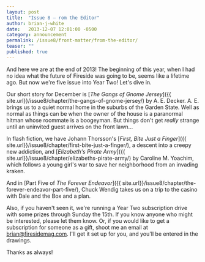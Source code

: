 ```yaml
---
layout: post
title:  "Issue 8 — rom the Editor"
author: brian-j-white
date:   2013-12-07 12:01:00 -0500
category: announcement
permalink: /issue8/front-matter/from-the-editor/
teaser: ""
published: true
---
```


And here we are at the end of 2013! The beginning of this year, when I had no idea what the future of Fireside was going to be, seems like a lifetime ago. But now we're five issue into Year Two! Let's dive in.

Our short story for December is [_The Gangs of Gnome Jersey_]({{ site.url}}/issue8/chapter/the-gangs-of-gnome-jersey/) by A. E. Decker. A. E. brings us to a quiet normal home in the suburbs of the Garden State. Well as normal as things can be when the owner of the house is a paranormal hitman whose roommate is a boogeyman. But things don't get _really_ strange until an uninvited guest arrives on the front lawn…

In flash fiction, we have Johann Thorsson's [_First, Bite Just a Finger_]({{ site.url}}/issue8/chapter/first-bite-just-a-finger/), a descent into a creepy new addiction, and [_Elizabeth's Pirate Army_]({{ site.url}}/issue8/chapter/elizabeths-pirate-army/) by Caroline M. Yoachim, which follows a young girl's war to save her neighborhood from an invading kraken.

And in [Part Five of _The Forever Endeavor_]({{ site.url}}/issue8/chapter/the-forever-endeavor-part-five/), Chuck Wendig takes us on a trip to the casino with Dale and the Box and a plan.

Also, if you haven't seen it, we're running a Year Two subscription drive with some prizes through Sunday the 15th. If you know anyone who might be interested, please let them know. Or, if you would like to get a subscription for someone as a gift, shoot me an email at brian@firesidemag.com. I'll get it set up for you, and you'll be entered in the drawings.

Thanks as always!
